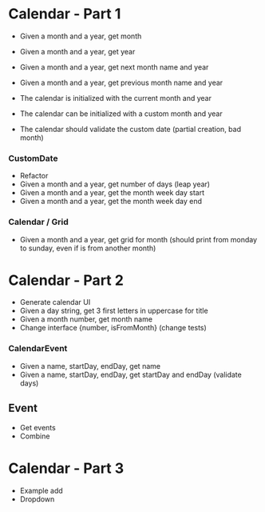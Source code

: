 
Calendar - Part 1
================================

* Given a month and a year, get month
* Given a month and a year, get year
* Given a month and a year, get next month name and year
* Given a month and a year, get previous month name and year

* The calendar is initialized with the current month and year
* The calendar can be initialized with a custom month and year
* The calendar should validate the custom date (partial creation, bad month)

### CustomDate

* Refactor
* Given a month and a year, get number of days (leap year)
* Given a month and a year, get the month week day start
* Given a month and a year, get the month week day end

### Calendar / Grid

* Given a month and a year, get grid for month 
(should print from monday to sunday, even if is from another month)

Calendar - Part 2
================================

* Generate calendar UI
* Given a day string, get 3 first letters in uppercase for title
* Given a month number, get month name
* Change interface {number, isFromMonth} (change tests)

### CalendarEvent

* Given a name, startDay, endDay, get name
* Given a name, startDay, endDay, get startDay and endDay (validate days)

## Event

* Get events
* Combine

Calendar - Part 3
================================

* Example add
* Dropdown
